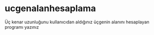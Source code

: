 # ucgenalanhesaplama
Üç kenar uzunluğunu kullanıcıdan aldığınız üçgenin alanını hesaplayan programı yazınız
